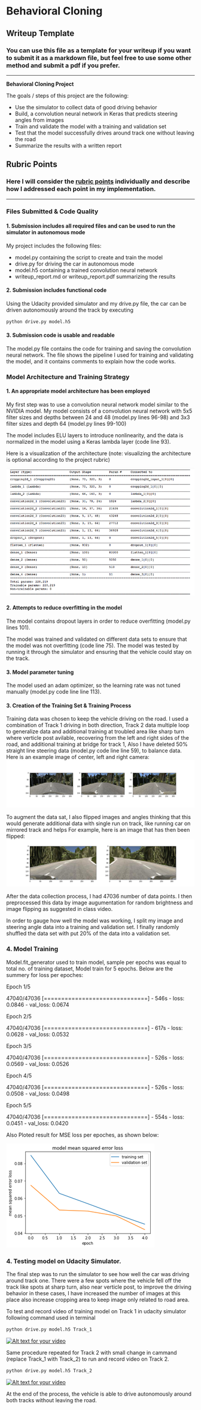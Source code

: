 # **Behavioral Cloning** 

## Writeup Template

### You can use this file as a template for your writeup if you want to submit it as a markdown file, but feel free to use some other method and submit a pdf if you prefer.

---

**Behavioral Cloning Project**

The goals / steps of this project are the following:
* Use the simulator to collect data of good driving behavior
* Build, a convolution neural network in Keras that predicts steering angles from images
* Train and validate the model with a training and validation set
* Test that the model successfully drives around track one without leaving the road
* Summarize the results with a written report


[//]: # (Image References)

[image1]: ./examples/Model_Architecture.png "Model Visualization"
[image2]: ./examples/center-left-right_samples.png "center-left-right Image"
[image3]: ./examples/placeholder_small.png "Recovery Image"
[image4]: ./Track_1.mp4 "Track 1 Testing"
[image5]: ./examples/MSE_Loss.png "Recovery Image"
[image6]: ./examples/placeholder_small.png "Normal Image"
[image7]: ./examples/flipped_samples.png "Flipped Image"

## Rubric Points
### Here I will consider the [rubric points](https://review.udacity.com/#!/rubrics/432/view) individually and describe how I addressed each point in my implementation.  

---
### Files Submitted & Code Quality

#### 1. Submission includes all required files and can be used to run the simulator in autonomous mode

My project includes the following files:
* model.py containing the script to create and train the model
* drive.py for driving the car in autonomous mode
* model.h5 containing a trained convolution neural network 
* writeup_report.md or writeup_report.pdf summarizing the results

#### 2. Submission includes functional code
Using the Udacity provided simulator and my drive.py file, the car can be driven autonomously around the track by executing 
```sh
python drive.py model.h5
```

#### 3. Submission code is usable and readable

The model.py file contains the code for training and saving the convolution neural network. The file shows the pipeline I used for training and validating the model, and it contains comments to explain how the code works.

### Model Architecture and Training Strategy

#### 1. An appropriate model architecture has been employed

My first step was to use a convolution neural network model similar to the NVIDIA model. 
My model consists of a convolution neural network with 5x5 filter sizes and depths between 24 and 48 (model.py lines 96-98) and 3x3 filter sizes and depth 64 (model.py lines 99-100)

The model includes ELU layers to introduce nonlinearity, and the data is normalized in the model using a Keras lambda layer (code line 93). 

Here is a visualization of the architecture (note: visualizing the architecture is optional according to the project rubric)

![alt text][image1]

#### 2. Attempts to reduce overfitting in the model

The model contains dropout layers in order to reduce overfitting (model.py lines 101). 

The model was trained and validated on different data sets to ensure that the model was not overfitting (code line 75). The model was tested by running it through the simulator and ensuring that the vehicle could stay on the track.

#### 3. Model parameter tuning

The model used an adam optimizer, so the learning rate was not tuned manually (model.py code line line 113).

#### 3. Creation of the Training Set & Training Process

Training data was chosen to keep the vehicle driving on the road. I used a combination of Track 1 driving in both direction, Track 2 data multiple loop to generalize data and additional training at troubled area like sharp turn where verticle post avilable, recovering from the left and right sides of the road, and additional training at bridge for track 1, Also I have deleted 50% straight line steering data (model.py code line line 59), to balance data. Here is an example image of center, left and right camera:
![alt text][image2]

To augment the data sat, I also flipped images and angles thinking that this would generate additional data with single run on track, like running car on mirrored track and helps For example, here is an image that has then been flipped:
![alt text][image7]


After the data collection process, I had 47036 number of data points. I then preprocessed this data by image augumentation for random brightness and image flipping as suggested in class video.

In order to gauge how well the model was working, I split my image and steering angle data into a training and validation set.
I finally randomly shuffled the data set with put 20% of the data into a validation set. 

### 4. Model Training 

Model.fit_generator used to train model, sample per epochs was equal to total no. of training dataset, Model train for 5 epochs. Below are the summery for loss per epoches:

Epoch 1/5

47040/47036 [==============================] - 546s - loss: 0.0846 - val_loss: 0.0674

Epoch 2/5

47040/47036 [==============================] - 617s - loss: 0.0628 - val_loss: 0.0532

Epoch 3/5

47040/47036 [==============================] - 526s - loss: 0.0569 - val_loss: 0.0526

Epoch 4/5

47040/47036 [==============================] - 526s - loss: 0.0508 - val_loss: 0.0498

Epoch 5/5

47040/47036 [==============================] - 554s - loss: 0.0451 - val_loss: 0.0420

Also Ploted result for MSE loss per epoches, as shown below:

![alt text][image5]

### 4. Testing model on Udacity Simulator.

The final step was to run the simulator to see how well the car was driving around track one. There were a few spots where the vehicle fell off the track like spots at sharp turn, also near verticle post, to improve the driving behavior in these cases, I have increased the number of images at this place also increase cropping area to keep image only related to road area.

To test and record video of training model on Track 1 in udacity simulator following command used in terminal

```sh
python drive.py model.h5 Track_1
```
[![Alt text for your video](https://img.youtube.com/vi/v7ro-Z6bZgM/0.jpg)](https://youtu.be/v7ro-Z6bZgM)


Same procedure repeated for Track 2 with small change in cammand (replace Track_1 with Track_2) to run and record video on Track 2.

```sh
python drive.py model.h5 Track_2
```
[![Alt text for your video](https://img.youtube.com/vi/a20RAoltgNM/0.jpg)](https://youtu.be/a20RAoltgNM)

At the end of the process, the vehicle is able to drive autonomously around both tracks without leaving the road.


